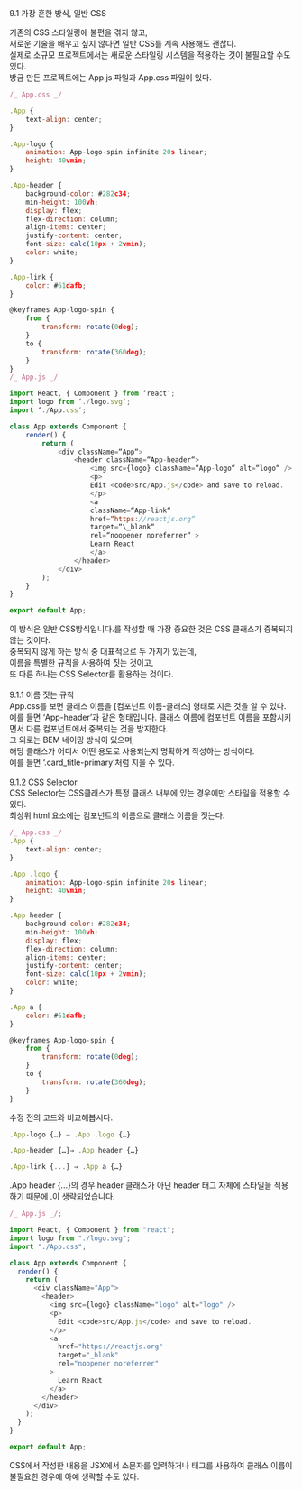 9.1 가장 흔한 방식, 일반 CSS

기존의 CSS 스타일링에 불편을 겪지 않고, <br/>
새로운 기술을 배우고 싶지 않다면 일반 CSS를 계속 사용해도 괜찮다. <br/>
실제로 소규모 프로젝트에서는 새로운 스타일링 시스템을 적용하는 것이 불필요할 수도 있다. <br/>
방금 만든 프로젝트에는 App.js 파일과 App.css 파일이 있다. <br/>

```javascript
/_ App.css _/

.App {
    text-align: center;
}

.App-logo {
    animation: App-logo-spin infinite 20s linear;
    height: 40vmin;
}

.App-header {
    background-color: #282c34;
    min-height: 100vh;
    display: flex;
    flex-direction: column;
    align-items: center;
    justify-content: center;
    font-size: calc(10px + 2vmin);
    color: white;
}

.App-link {
    color: #61dafb;
}

@keyframes App-logo-spin {
    from {
        transform: rotate(0deg);
    }
    to {
        transform: rotate(360deg);
    }
}
/_ App.js _/

import React, { Component } from ‘react‘;
import logo from ‘./logo.svg‘;
import ‘./App.css‘;

class App extends Component {
    render() {
        return (
            <div className=“App“>
                <header className=“App-header“>
                    <img src={logo} className=“App-logo“ alt=“logo“ />
                    <p>
                    Edit <code>src/App.js</code> and save to reload.
                    </p>
                    <a
                    className=“App-link“
                    href=“https://reactjs.org“
                    target=“\_blank“
                    rel=“noopener noreferrer“ >
                    Learn React
                    </a>
                </header>
            </div>
        );
    }
}

export default App;
```

이 방식은 일반 CSS방식입니다.를 작성할 때 가장 중요한 것은 CSS 클래스가 중복되지 않는 것이다. <br/>
중복되지 않게 하는 방식 중 대표적으로 두 가지가 있는데, <br/>
이름을 특별한 규칙을 사용하여 짓는 것이고, <br/>
또 다른 하나는 CSS Selector를 활용하는 것이다. <br/>
<br/>
9.1.1 이름 짓는 규칙 <br/>
App.css를 보면 클래스 이름을 [컴포넌트 이름-클래스] 형태로 지은 것을 알 수 있다. <br/>
예를 들면 ‘App-header’과 같은 형태입니다. 클래스 이름에 컴포넌트 이름을 포함시키면서 다른 컴포넌트에서 중복되는 것을 방지한다. <br/>
그 외로는 BEM 네이밍 방식이 있으며, <br/>
해당 클래스가 어디서 어떤 용도로 사용되는지 명확하게 작성하는 방식이다. <br/>
예를 들면 ‘.card_title-primary’처럼 지을 수 있다.<br/>
<br/>
9.1.2 CSS Selector<br/>
CSS Selector는 CSS클래스가 특정 클래스 내부에 있는 경우에만 스타일을 적용할 수 있다. <br/>
최상위 html 요소에는 컴포넌트의 이름으로 클래스 이름을 짓는다.<br/>

```javascript
/_ App.css _/
.App {
    text-align: center;
}

.App .logo {
    animation: App-logo-spin infinite 20s linear;
    height: 40vmin;
}

.App header {
    background-color: #282c34;
    min-height: 100vh;
    display: flex;
    flex-direction: column;
    align-items: center;
    justify-content: center;
    font-size: calc(10px + 2vmin);
    color: white;
}

.App a {
    color: #61dafb;
}

@keyframes App-logo-spin {
    from {
        transform: rotate(0deg);
    }
    to {
        transform: rotate(360deg);
    }
}
```

수정 전의 코드와 비교해봅시다.

```javascript
.App-logo {…} ⇒ .App .logo {…}

.App-header {…}⇒ .App header {…}

.App-link {...} ⇒ .App a {…}
```

.App header {...}의 경우 header 클래스가 아닌 header 태그 자체에 스타일을 적용하기 때문에 .이 생략되었습니다.

```javascript
/_ App.js _/;

import React, { Component } from "react";
import logo from "./logo.svg";
import "./App.css";

class App extends Component {
  render() {
    return (
      <div className="App">
        <header>
          <img src={logo} className="logo" alt="logo" />
          <p>
            Edit <code>src/App.js</code> and save to reload.
          </p>
          <a
            href="https://reactjs.org"
            target="_blank"
            rel="noopener noreferrer"
          >
            Learn React
          </a>
        </header>
      </div>
    );
  }
}

export default App;
```

CSS에서 작성한 내용을 JSX에서 소문자를 입력하거나 태그를 사용하여 클래스 이름이 불필요한 경우에 아예 생략할 수도 있다.
